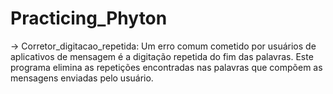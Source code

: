 # Practicing_Phyton
-> Corretor_digitacao_repetida: Um erro comum cometido por usuários de aplicativos de mensagem é a digitação repetida do fim das palavras. Este programa elimina as repetições encontradas nas palavras que compõem as mensagens enviadas pelo usuário. 
